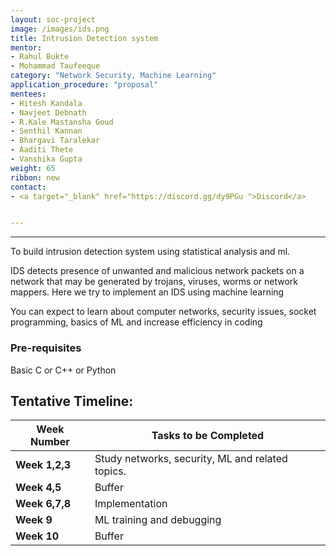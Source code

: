 ```yaml
---
layout: soc-project
image: /images/ids.png
title: Intrusion Detection system 
mentor:
- Rahul Bukte  
- Mohammad Taufeeque 
category: "Network Security, Machine Learning"
application_procedure: "proposal"
mentees:
- Hitesh Kandala
- Navjeet Debnath
- R.Kale Mastansha Goud
- Senthil Kannan
- Bhargavi Taralekar
- Aaditi Thete
- Vanshika Gupta
weight: 65
ribbon: new
contact:
- <a target="_blank" href="https://discord.gg/dy9PGu ">Discord</a>


---
```


---
To build intrusion detection system using statistical analysis and ml. 

<!--break-->
IDS detects presence of unwanted and malicious network packets on a network that may be generated by trojans, viruses, worms or network mappers. Here we try to implement an IDS using machine learning
<!--break-->

You can expect to learn about computer networks, security issues, socket programming, basics of ML and increase efficiency in coding


### Pre-requisites
 Basic C or C++ or Python

<!--break-->



## Tentative Timeline:

|Week Number  | Tasks to be Completed|
|--- | --- | 
|**Week 1,2,3** | Study networks, security, ML and related topics.
|**Week 4,5** |Buffer|
|**Week 6,7,8** | Implementation |
|**Week 9** |ML training and debugging |
|**Week 10** | Buffer |

